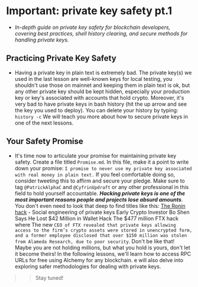 # Important: private key safety pt.1
- *In-depth guide on private key safety for blockchain developers, covering best practices, shell history clearing, and secure methods for handling private keys.*

## Practicing Private Key Safety
- Having a private key in plain text is extremely bad. The private key(s) we used in the last lesson are well-known keys for local testing, you shouldn't use those on mainnet and keeping them in plain text is ok, but any other private key should be kept hidden, especially your production key or key's associated with accounts that hold crypto. Moreover, it's very bad to have private keys in bash history (hit the up arrow and see the key you used to deploy). You can delete your history by typing: ``` history -c ``` We will teach you more about how to secure private keys in one of the next lessons.

## Your Safety Promise
- It's time now to articulate your promise for maintaining private key safety. Create a file titled `Promise.md`. In this file, make it a point to write down your promise: ``` I promise to never use my private key associated with real money in plain text. ``` If you feel comfortable doing so, consider tweeting this to affirm and secure your pledge. Make sure to tag `@PatrickAlphaC` and `@CyfrinUpdraft` or any other professional in this field to hold yourself accountable. ***Hacking private keys is one of the most important reasons people and projects lose absurd amounts***. You don't even need to look that deep to find titles like this: [The Ronin hack](https://www.halborn.com/blog/post/explained-the-ronin-hack-march-2022) - Social engineering of private keys Early Crypto Investor Bo Shen Says He Lost $42 Million in Wallet Hack The $477 million FTX hack where The new `CEO of FTX revealed that private keys allowing access to the firm’s crypto assets were stored in unencrypted form, and a former employee disclosed that over $150 million was stolen from Alameda Research, due to poor security`.  Don't be like that! Maybe you are not holding millions, but what you hold is yours, don't let it become theirs! In the following lessons, we'll learn how to access RPC URLs for free using Alchemy for any blockchain. e will also delve into exploring safer methodologies for dealing with private keys. 

>> Stay tuned!
